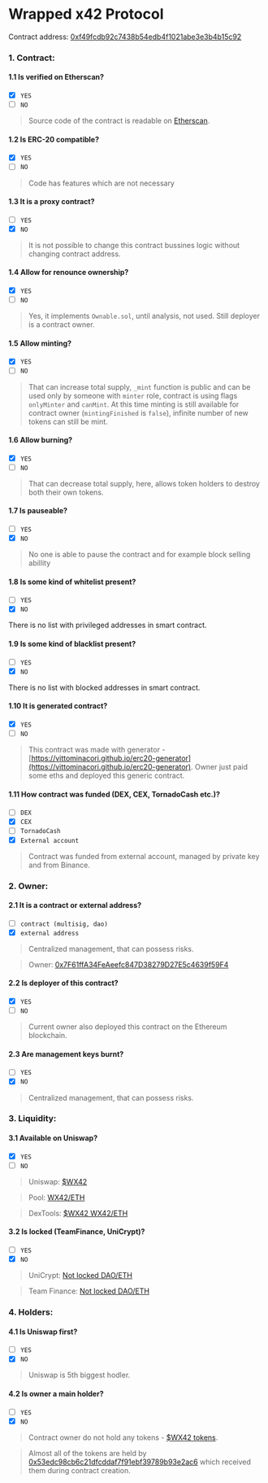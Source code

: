 Wrapped x42 Protocol
===

Contract address: [0xf49fcdb92c7438b54edb4f1021abe3e3b4b15c92](https://etherscan.io/address/0xf49fcdb92c7438b54edb4f1021abe3e3b4b15c92)

### 1. Contract:

#### 1.1 Is verified on Etherscan?
  * [x] `YES`
  * [ ] `NO`

> Source code of the contract is readable on [Etherscan](https://etherscan.io/address/0xf49fcdb92c7438b54edb4f1021abe3e3b4b15c92#code).

#### 1.2 Is ERC-20 compatible?
  * [x] `YES`
  * [ ] `NO`

> Code has features which are not necessary

#### 1.3 It is a proxy contract?
  * [ ] `YES`
  * [x] `NO`
 
> It is not possible to change this contract bussines logic without changing contract address.
  
#### 1.4 Allow for renounce ownership?
  * [x] `YES`
  * [ ] `NO`

> Yes, it implements `Ownable.sol`, until analysis, not used. Still deployer is a contract owner.
 
#### 1.5 Allow minting?
  * [x] `YES`
  * [ ] `NO`

> That can increase total supply, `_mint` function is public and can be used only by someone with `minter` role, contract is using flags `onlyMinter` and `canMint`. At this time minting is still available for contract owner (`mintingFinished` is `false`), infinite number of new tokens can still be mint.

#### 1.6 Allow burning?
  * [x] `YES`
  * [ ] `NO`

> That can decrease total supply, here, allows token holders to destroy both their own tokens.

#### 1.7 Is pauseable?
  * [ ] `YES`
  * [x] `NO`

> No one is able to pause the contract and for example block selling abillity 

#### 1.8 Is some kind of whitelist present?
  * [ ] `YES`
  * [x] `NO`

There is no list with privileged addresses in smart contract.

#### 1.9 Is some kind of blacklist present?
  * [ ] `YES`
  * [x] `NO`

There is no list with blocked addresses in smart contract.

#### 1.10 It is generated contract?
  * [x] `YES`
  * [ ] `NO`

> This contract was made with generator - [https://vittominacori.github.io/erc20-generator](https://vittominacori.github.io/erc20-generator). Owner just paid some eths and deployed this generic contract.
 
#### 1.11 How contract was funded (DEX, CEX, TornadoCash etc.)?
  * [ ] `DEX`
  * [x] `CEX`
  * [ ] `TornadoCash`
  * [x] `External account`

> Contract was funded from external account, managed by private key and from Binance.

### 2. Owner:

#### 2.1 It is a contract or external address?
  * [ ] `contract (multisig, dao)`
  * [x] `external address`

> Centralized management, that can possess risks.

> Owner: [0x7F61ffA34FeAeefc847D38279D27E5c4639f59F4](https://etherscan.io/address/0x7F61ffA34FeAeefc847D38279D27E5c4639f59F4)

#### 2.2 Is deployer of this contract?
  * [x] `YES`
  * [ ] `NO`

> Current owner also deployed this contract on the Ethereum blockchain.

#### 2.3 Are management keys burnt?
  * [ ] `YES`
  * [x] `NO`

> Centralized management, that can possess risks.

### 3. Liquidity:

#### 3.1 Available on Uniswap?
  * [x] `YES`
  * [ ] `NO`

> Uniswap: [$WX42](https://info.uniswap.org/token/0xf49fcdb92c7438b54edb4f1021abe3e3b4b15c92)

> Pool: [WX42/ETH](https://info.uniswap.org/pair/0x4d575a3f4451a77376d57911b6723eadb99c0de6)

> DexTools: [$WX42 WX42/ETH](https://www.dextools.io/app/uniswap/pair-explorer/0x4d575a3f4451a77376d57911b6723eadb99c0de6)

#### 3.2 Is locked (TeamFinance, UniCrypt)?
  * [ ] `YES`
  * [x] `NO`

> UniCrypt: [Not locked DAO/ETH](https://unicrypt.network/amm/uni/pair/0x4d575a3f4451a77376d57911b6723eadb99c0de6)

> Team Finance: [Not locked DAO/ETH](https://team.finance/view-coin/0x4d575a3f4451a77376d57911b6723eadb99c0de6)

### 4. Holders:

#### 4.1 Is Uniswap first?
  * [ ] `YES`
  * [x] `NO`

> Uniswap is 5th biggest hodler.

#### 4.2 Is owner a main holder?
  * [ ] `YES`
  * [x] `NO`

> Contract owner do not hold any tokens - [$WX42 tokens](https://etherscan.io/token/0xf49FcdB92c7438b54EDb4F1021AbE3e3b4B15c92?a=0x7F61ffA34FeAeefc847D38279D27E5c4639f59F4).

> Almost all of the tokens are held by [0x53edc98cb6c21dfcddaf7f91ebf39789b93e2ac6](https://etherscan.io/token/0xf49FcdB92c7438b54EDb4F1021AbE3e3b4B15c92?a=0x53edc98cb6c21dfcddaf7f91ebf39789b93e2ac6) which received them during contract creation.
